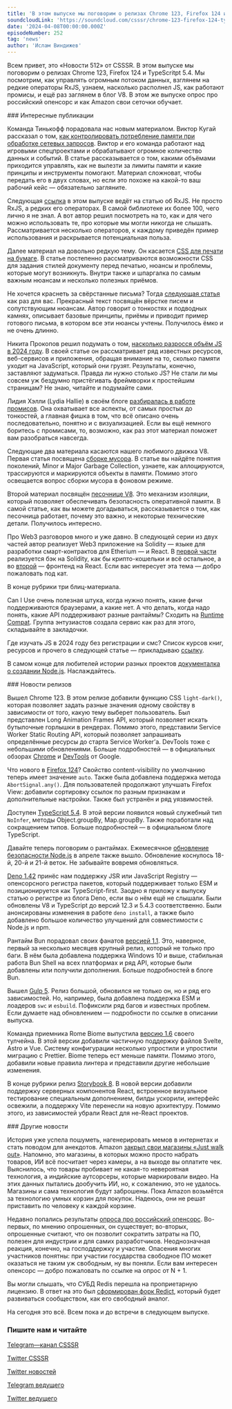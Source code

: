 ```yaml
---
title: 'В этом выпуске мы поговорим о релизах Chrome 123, Firefox 124 и TypeScritpt 5.4. Мы посмотрим, как управлять огромным потоком данных, взглянем на редкие операторы RxJS, узнаем, насколько располнел JS, как работают промисы, и ещё раз заглянем в блог V8.'
soundcloudLink: 'https://soundcloud.com/csssr/chrome-123-firefox-124-typescritpt-54-v8-sandbox-rossiyskiy-opensors-just-walk-out'
date: '2024-04-08T00:00:00.000Z'
episodeNumber: 252
tag: 'news'
author: 'Ислам Виндижев'
---
```


Всем привет, это «Новости 512» от CSSSR. В этом выпуске мы поговорим о релизах Chrome 123, Firefox 124 и TypeScritpt 5.4. Мы посмотрим, как управлять огромным потоком данных, взглянем на редкие операторы RxJS, узнаем, насколько располнел JS, как работают промисы, и ещё раз заглянем в блог V8. В этом же выпуске опрос про российский опенсорс и как Amazon свои сеточки обучает.

<ParagraphWithImage imageName="laptopNews" >
  ### Интересные публикации

Команда Тинькофф порадовала нас новым материалом. Виктор Кугай рассказал о том, [как контролировать потребление памяти при обработке сетевых запросов](https://habr.com/ru/companies/tinkoff/articles/799709/). Виктор и его команда работают над игровыми спецпроектами и обрабатывают огромное количество данных и событий. В статье рассказывается о том, какими объёмами приходится управлять, как не вылезти за лимиты памяти и какие принципы и инструменты помогают. Материал сложноват, чтобы передать его в двух словах, но если это похоже на какой-то ваш рабочий кейс — обязательно загляните.
</ParagraphWithImage>

Следующая [ссылка](https://habr.com/ru/articles/799171/) в этом выпуске ведёт на статью об RxJS. Не просто RxJS, а редких его операторах. В самой библиотеке их более 100, чего лично я не знал. А вот автор решил посмотреть на то, как и для чего можно использовать те, про которые мы могли никогда не слышать. Рассматривается несколько операторов, к каждому приведён пример использования и раскрывается потенциальная польза.

Далее материал на довольно редкую тему. Он касается [CSS для печати на бумаге](https://habr.com/ru/articles/798765/). В статье постепенно рассматриваются возможности CSS для задания стилей документу перед печатью, нюансы и проблемы, которые могут возникнуть. Внутри также и шпаргалка по самым важным нюансам и несколько полезных приёмов.

Не хочется краснеть за свёрстанные письма? Тогда [следующая статья](https://habr.com/ru/companies/kts/articles/798615/) как раз для вас. Прекрасный текст посвящён вёрстке писем и сопутствующим нюансам. Автор говорит о тонкостях и подводных камнях, описывает базовые принципы, приёмы и приводит пример готового письма, в котором все эти нюансы учтены. Получилось ёмко и не очень длинно.

Никита Прокопов решил подумать о том, [насколько разросся объём JS в 2024 году](https://habr.com/ru/companies/ruvds/articles/796595/). В своей статье он рассматривает ряд известных ресурсов, веб-сервисов и приложения, обращая внимание на то, сколько памяти уходит на JavaScript, который они грузят. Результаты, конечно, заставляют задуматься. Правда ли нужно столько JS? Не стали ли мы совсем уж бездумно пристёгивать фреймворки к простейшим страницам? Не знаю, читайте и подумайте сами.

Лидия Хэлли (Lydia Hallie) в своём блоге [разбиралась в работе промисов](https://www.lydiahallie.com/blog/promise-execution). Она охватывает все аспекты, от самых простых до тонкостей, а главная фишка в том, что всё описано очень последовательно, понятно и с визуализацией. Если вы ещё немного боритесь с промисами, то, возможно, как раз этот материал поможет вам разобраться навсегда.

Следующие два материала касаются нашего любимого движка V8. Первая статья посвящена [сборке мусора](https://habr.com/ru/articles/799067/). В статье вы найдёте понятия поколений, Minor и Major Garbage Collection, узнаете, как аллоцируются, трассируются и маркируются объекты в памяти. Помимо этого освещается вопрос сборки мусора в фоновом режиме.

Второй материал посвящён [песочнице V8](https://v8.dev/blog/sandbox). Это механизм изоляции, который позволяет обеспечивать безопасность оперативной памяти. В самой статье, как вы можете догадываться, рассказывается о том, как песочница работает, почему это важно, и некоторые технические детали. Получилось интересно.

Про Web3 разговоров много и уже давно. В следующей серии из двух частей автор реализует Web3 приложение на Solidity — языке для разработки смарт-контрактов для Etherium — и React. В [первой части](https://habr.com/ru/articles/799407/) реализуется бэк на Solidity, как бы крипто-кошельки и всё остальное, а во [второй](https://habr.com/ru/articles/799819/) — фронтенд на React. Если вас интересует эта тема — добро пожаловать под кат.

В конце рубрики три блиц-материала.

Can I Use очень полезная штука, когда нужно понять, какие фичи поддерживаются браузерами, а какие нет. А что делать, когда надо понять, какие API поддерживают разные рантаймы? Сходить на [Runtime Compat](https://runtime-compat.unjs.io/). Группа энтузиастов создала сервис как раз для этого, складывайте в закладочки.

Где изучать JS в 2024 году без регистрации и смс? Список курсов книг, ресурсов и прочего в следующей статье — прикладываю [ссылку](https://habr.com/ru/articles/799099/).

В самом конце для любителей истории разных проектов [документалка о создании Node.js](https://www.youtube.com/watch?v=LB8KwiiUGy0). Наслаждайтесь.

<ParagraphWithImage imageName="manWithLaptop">
  ### Новости релизов

Вышел Chrome 123. В этом релизе добавили функцию CSS `light-dark()`, которая позволяет задать разные значения одному свойству в зависимости от того, какую тему выберет пользователь. Был представлен Long Animation Frames API, который позволяет искать бутылочные горлышки в рендерах. Помимо этого, представили Service Worker Static Routing API, который позволяет запрашивать определённые ресурсы до старта Service Worker’а. DevTools тоже с небольшими обновлениями. Больше подробностей — в официальных обзорах [Chrome](https://developer.chrome.com/blog/new-in-chrome-123) и [DevTools](https://developer.chrome.com/blog/new-in-devtools-123) от Google.
</ParagraphWithImage>

Что нового в [Firefox 124](https://developer.mozilla.org/en-US/docs/Mozilla/Firefox/Releases/124)? Свойство content-visibility по умолчанию теперь имеет значение `auto`. Также была добавлена поддержка метода `AbortSignal.any()`. Для пользователей продолжают улучшать Firefox View: добавили сортировку ссылок по разным признакам и дополнительные настройки. Также был устранён и ряд уязвимостей.

Доступен [TypeScript 5.4](https://devblogs.microsoft.com/typescript/announcing-typescript-5-4/). В этой версии появился новый служебный тип `NoInfer`, методы Object.groupBy, Map.groupBy. Также поработали над сокращением типов. Больше подробностей — в официальном блоге TypeScript.

Давайте теперь поговорим о рантаймах. Ежемесячное [обновление безопасности Node.js](https://nodejs.org/en/blog/vulnerability/april-2024-security-releases) в апреле также вышло. Обновление коснулось 18-й, 20-й и 21-й веток. Не забывайте вовремя обновляться.

[Deno 1.42](https://deno.com/blog/v1.42) принёс нам поддержку JSR или JavaScript Registry — опенсорсного регистра пакетов, который поддерживает только ESM и позиционируется как TypeScript-first. Заодно я приложу к выпуску статью о регистре из блога Deno, если вы о нём ещё не слышали. Были обновлены V8 и TypeScript до версий 12.3 и 5.4.3 соответственно. Были анонсированы изменения в работе `deno install`, а также было добавлено большое количество улучшений для совместимости с Node.js и npm.

Рантайм Bun порадовал своих фанатов [версией 1.1](https://bun.sh/blog/bun-v1.1). Это, наверное, первый за несколько месяцев крупный релиз, который не только про баги. В нём была добавлена поддержка Windows 10 и выше, стабильная работа Bun Shell на всех платформах и ряд API, которые были добавлены или получили дополнения. Больше подробностей в блоге Bun.

Вышел [Gulp 5](https://github.com/gulpjs/gulp/releases/tag/v5.0.0). Релиз большой, обновился не только он, но и ряд его зависимостей. Но, например, была добавлена поддержка ESM и лоадеров `swc` и `esbuild`. Пофиксили ряд багов и известных проблем. Если думаете над обновлением — подробности по ссылке в описании выпуска.

Команда приемника Rome Biome выпустила [версию 1.6](https://biomejs.dev/blog/biome-v1-6/) своего тулчейна. В этой версии добавили частичную поддержку файлов Svelte, Astro и Vue. Систему конфигурации несколько упростили и упростили миграцию с Prettier. Biome теперь ест меньше памяти. Помимо этого, добавили новые правила линтера и представили другие небольшие изменения.

В конце рубрики релиз [Storybook 8](https://storybook.js.org/blog/storybook-8/). В новой версии добавили поддержку серверных компонентов React, встроенное визуальное тестирование специальным дополнением, билды ускорили, интерфейс освежили, а поддержку Vite перенесли на новую архитектуру. Помимо этого, из зависимостей убрали React для не-React проектов.

<ParagraphWithImage imageName="laptopNews" >
    ### Другие новости

История уже успела пошуметь, нагенерировать мемов в интернетах и стать поводом для анекдотов. Amazon [закрыл свои магазины «Just walk out»](https://www.engadget.com/amazon-just-walked-out-on-its-self-checkout-technology-191703603.html). Напомню, это магазины, в которых можно просто набрать товаров, ИИ всё посчитает через камеры, а на выходе вы оплатите чек. Выяснилось, что товары пробивает не какая-то невероятная технология, а индийские аутсорсеры, которые маркировали видео. На этих данных пытались дообучить ИИ, но, к сожалению, это не удалось. Магазины и сама технология будут заброшены. Пока Amazon возьмётся за технологию умных корзин для покупок. Надеюсь, они не решат приставить по человеку к каждой корзине.
</ParagraphWithImage>

Недавно попались результаты [опроса про российский опенсорс](https://research.nplus1.ru/). Во-первых, по мнению опрошенных, он существует; во-вторых, опрошенные считают, что он позволит сократить затраты на ПО, полезен для индустрии и для самих разработчиков. Неоднозначная реакция, конечно, на господдержку и участие. Опасения многих участников понятны: при участии государства свободное ПО может оказаться не таким уж свободным, ну вы поняли. Если вам интересен опенсорс — добро пожаловать по ссылке на опрос от N + 1.

Вы могли слышать, что СУБД Redis перешла на проприетарную лицензию. В ответ на это был [сформирован форк Redict](https://www.reddit.com/r/linux/comments/1bk80m4/redict_is_a_free_software_keyvalue_database_based/), который будет развиваться сообществом, как его свободный аналог.

На сегодня это всё. Всем пока и до встречи в следующем выпуске.

  ### Пишите нам и читайте
  [Telegram—канал CSSSR](https://t.me/csssr)

  [Twitter CSSSR](https://twitter.com/csssr_dev)

  [Twitter новостей](https://twitter.com/csssr_news)

  [Telegram ведущего](https://t.me/Vindizh)

  [Twitter ведущего](https://twitter.com/Vindizh)
